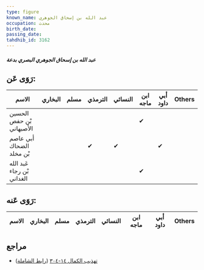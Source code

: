 ```yaml
---
type: figure
known_name: عبد الله بن إسحاق الجوهري
occupation: محدث
birth_date:
passing_date:
tahdhib_id: 3162
---
```

##### عبد الله بن إسحاق الجوهري البصري بدعة

## رَوَى عَن:
| الاسم                      | البخاري | مسلم | الترمذي | النسائي | ابن ماجه | أبي داود | Others |
| -------------------------- | ------- | ---- | ------- | ------- | -------- | -------- | ------ |
| الحسين بْن حفص الأصبهاني   |         |      |         |         | ✔        |          |        |
| أبي عاصم الضحاك بْن مخلد   |         |      | ✔       | ✔       |          | ✔        |        |
| عَبد الله بْن رجاء الغداني |         |      |         |         | ✔        |          |        |
## رَوَى عَنه:
| الاسم | البخاري | مسلم | الترمذي | النسائي | ابن ماجه | أبي داود | Others |
| ----- | ------- | ---- | ------- | ------- | -------- | -------- | ------ |
## مراجع
- [تهذيب الكمال ١٤-٣٠٤](obsidian://open?vault=Tahdhib-al-Kamal&file=Figures/٣١٦٢-عبد%20الله%20بن%20إسحاق%20الجوهري%20البصري%20بدعة) ([رابط الشاملة](https://shamela.ws/book/3722/7232))